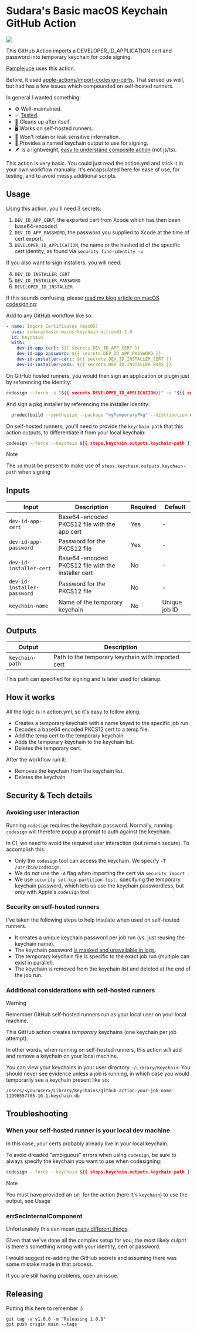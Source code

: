 # Sudara's Basic macOS Keychain GitHub Action

[![](https://github.com/sudara/basic-macos-keychain-action/actions/workflows/tests.yml/badge.svg)](https://github.com/sudara/basic-macos-keychain-action/actions)

This GitHub Action imports a DEVELOPER_ID_APPLICATION cert and password into temporary keychain for code signing.

[Pamplejuce](https://github.com/sudara/pamplejuce) uses this action.

Before, it used [apple-actions/import-codesign-certs](https://github.com/Apple-Actions/import-codesign-certs). That served us well, but had has a few issues which compounded on self-hosted runners.

In general I wanted something:

- ⚙️ Well-maintained.
- ✅ [Tested](https://github.com/sudara/basic-macos-keychain-action/blob/main/.github/workflows/tests.yml).
- 🧹 Cleans up after itself.
- 🖥️ Works on self-hosted runners.
- 🔐 Won't retain or leak sensitive information.
- 🤝 Provides a named keychain output to use for signing.
- 🪶 Is a lightweight, [easy to understand composite action](https://github.com/sudara/basic-macos-keychain-action/blob/main/action.yml) (not js/ts).

This action is very basic. You could just read the action.yml and stick it in your own workflow manually. It's encapsulated here for ease of use, for testing, and to avoid messy additional scripts.

## Usage

Using this action, you'll need 3 secrets:

1. `DEV_ID_APP_CERT`, the exported cert from Xcode which has then been base64-encoded.
2. `DEV_ID_APP_PASSWORD`, the password you supplied to Xcode at the time of cert export.
3. `DEVELOPER_ID_APPLICATION`, the name or the hashed id of the specific cert identity, as found via `security find-identity -v`.

If you also want to sign installers, you will need:

4. `DEV_ID_INSTALLER_CERT`
5. `DEV_ID_INSTALLER_PASSWORD`
6. `DEVELOPER_ID_INSTALLER`

If this sounds confusing, please [read my blog article on macOS codesigning](https://melatonin.dev/blog/how-to-code-sign-and-notarize-macos-audio-plugins-in-ci/):

Add to any GitHub workflow like so:

```yml
- name: Import Certificates (macOS)
  uses: sudara/basic-macos-keychain-action@1.2.0
  id: keychain
  with:
    dev-id-app-cert: ${{ secrets.DEV_ID_APP_CERT }}
    dev-id-app-password: ${{ secrets.DEV_ID_APP_PASSWORD }}
    dev-id-installer-cert: ${{ secrets.DEV_ID_INSTALLER_CERT }}
    dev-id-installer-pass: ${{ secrets.DEV_ID_INSTALLER_PASS }}
```

On GitHub hosted runners, you would then sign an application or plugin just by referencing the identity:

```bash
codesign --force -s "${{ secrets.DEVELOPER_ID_APPLICATION}}" -v "${{ env.ARTIFACT_PATH }}" --deep --strict --options=runtime --timestamp
```

And sign a pkg installer by referencing the installer identity:

```bash
  productbuild --synthesize --package "myTemporaryPkg" --distribution distribution.xml --sign "${{ secrets.DEVELOPER_ID_INSTALLER }}" --timestamp

```

On self-hosted runners, you'll need to provide the `keychain-path` that this action outputs, to differentiate it from your local keychain:

```bash
codesign --force --keychain ${{ steps.keychain.outputs.keychain-path }} -s "${{ secrets.DEVELOPER_ID_APPLICATION}}" -v "${{ env.ARTIFACT_PATH }}" --deep --strict --options=runtime --timestamp
```

> [!NOTE]
> The `id` must be present to make use of `steps.keychain.outputs.keychain-path` when signing

## Inputs

| Input                       | Description                                        | Required | Default       |
| --------------------------- | -------------------------------------------------- | -------- | ------------- |
| `dev-id-app-cert`           | Base64-encoded PKCS12 file with the app cert       | Yes      | -             |
| `dev-id-app-password`       | Password for the PKCS12 file                       | Yes      | -             |
| `dev-id-installer-cert`     | Base64-encoded PKCS12 file with the installer cert | No       | -             |
| `dev-id-installer-password` | Password for the PKCS12 file                       | No       | -             |
| `keychain-name`             | Name of the temporary keychain                     | No       | Unique job ID |

## Outputs

| Output          | Description                                       |
| --------------- | ------------------------------------------------- |
| `keychain-path` | Path to the temporary keychain with imported cert |

This path can specified for signing and is later used for cleanup.

## How it works

All the logic is in action.yml, so it's easy to follow along.

- Creates a temporary keychain with a name keyed to the specific job run.
- Decodes a base64 encoded PKCS12 cert to a temp file.
- Add the temp cert to the temporary keychain.
- Adds the temporary keychain to the keychain list.
- Deletes the temporary cert.

After the workflow run it:

- Removes the keychain from the keychain list.
- Deletes the keychain.

## Security & Tech details

### Avoiding user interaction

Running `codesign` requires the keychain password. Normally, running `codesign` will therefore popup a prompt to auth against the keychain.

In CI, we need to avoid the required user interaction (but remain secure). To accomplish this:

- Only the `codesign` tool can access the keychain. We specify `-T /usr/bin/codesign`.
- We do _not_ use the `-A` flag when importing the cert via `security import `.
- We use `security set-key-partition-list,` specifying the temporary keychain password, which lets us use the keychain passwordless, but _only_ with Apple's `codesign` tool.

### Security on self-hosted runners

I've taken the following steps to help insulate when used on self-hosted runners.

- It creates a unique keychain password per job run (vs. just reusing the keychain name).
- The keychain password [is masked and unavailable in logs](https://docs.github.com/en/actions/writing-workflows/choosing-what-your-workflow-does/workflow-commands-for-github-actions#masking-a-value-in-a-log).
- The temporary keychain file is specific to the exact job run (multiple can exist in parallel).
- The keychain is removed from the keychain list and deleted at the end of the job run.

### Additional considerations with self-hosted runners

> [!WARNING]
> Remember GitHub self-hosted runners run as your local user on your local machine.

This GitHub action creates _temporary_ keychains (one keychain per job attempt).

In other words, when running on self-hosted runners, this action _will_ add and remove a keychain on your local machine.

You can view your keychains in your user directory `~/Library/Keychain`. You should never see evidence unless a job is running, in which case you would temporarily see a keychain present like so:

```
/Users/<youruser>/Library/Keychains/github-action-your-job-name-11996557705-16-1.keychain-db
```

## Troubleshooting

### When your self-hosted runner is your local dev machine

In this case, your certs probably already live in your local keychain.

To avoid dreaded "ambiguous" errors when using `codesign`, be sure to always specify the keychain you want to use when codesigning:

```bash
codesign --force --keychain ${{ steps.keychain.outputs.keychain-path }} # rest of command
```

> [!NOTE]
> You must have provided an `id:` for the action (here it's `keychain`) to use the output, see Usage

### errSecInternalComponent

Unfortunately this can mean [many different things](https://forums.developer.apple.com/forums/thread/712005).

Given that we've done all the complex setup for you, the most likely culprit is there's something wrong with your identity, cert or password.

I would suggest re-adding the GitHub secrets and assuming there was some mistake made in that process.

If you are still having problems, open an issue.

## Releasing

Putting this here to remember :)

```
git tag -a v1.0.0 -m "Releasing 1.0.0"
git push origin main --tags
```
